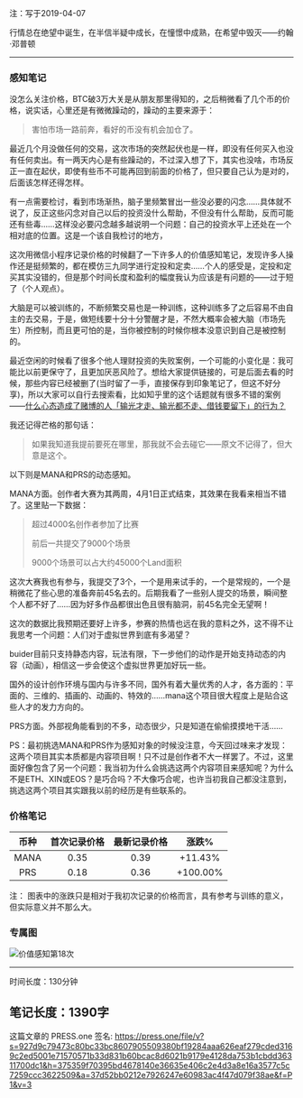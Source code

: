 注：写于2019-04-07

行情总在绝望中诞生，在半信半疑中成长，在憧憬中成熟，在希望中毁灭——约翰·邓普顿

------

### 感知笔记

没怎么关注价格，BTC破3万大关是从朋友那里得知的，之后稍微看了几个币的价格，说实话，心里还是有微微躁动的，躁动的主要来源于：

> 害怕市场一路前奔，看好的币没有机会加仓了。

最近几个月没做任何的交易，这次市场的突然起伏也是一样，即没有任何买入也没有任何卖出。有一两天内心是有些躁动的，不过深入想了下，其实也没啥，市场反正一直在起伏，即使有些币不可能再回到前面的价格了，但只要自己认为是对的，后面该怎样还得怎样。

有一点需要检讨，看到市场渐热，脑子里频繁冒出一些没必要的闪念……具体就不说了，反正这些闪念对自己以后的投资没什么帮助，不但没有什么帮助，反而可能还有些毒……这样没必要闪念越多越说明一个问题：自己的投资水平上还处在一个相对底的位置。这是一个该自我检讨的地方，

这次用微信小程序记录价格的时候翻了一下许多人的价值感知笔记，发现许多人操作还是挺频繁的，都在模仿三九同学进行定投和定卖……个人的感受是，定投和定买其实没错的，但是那个时间长度和盈利的幅度我认为应该是有问题的——过于短了（个人观点）。

大脑是可以被训练的，不断频繁交易也是一种训练，这种训练多了之后容易不由自主的去交易，于是，做短线要十分十分警醒才是，不然大概率会被大脑（市场先生）所控制，而且更可怕的是，当你被控制的时候你根本没意识到自己是被控制的。

最近空闲的时候看了很多个他人理财投资的失败案例，一个可能的小变化是：我可能比以前更保守了，且更加厌恶风险了。想给大家提供链接的，可是后面去看的时候，那些内容已经被删了(当时留了一手，直接保存到印象笔记了，但这不好分享)，所以大家可以自行去搜索看，比如知乎里的这个话题就有很多不错的案例——[什么心态造成了赌博的人「输光才走、输光都不走、借钱要留下」的行为？](<https://www.zhihu.com/question/35984974/answer/220046064?utm_source=wechat_session&utm_medium=social&utm_oi=783767989408366592>)

我还记得芒格的那句话：

> 如果我知道我提前要死在哪里，那我就不会去碰它——原文不记得了，但大意是这个。

以下则是MANA和PRS的动态感知。

MANA方面。创作者大赛为其两周，4月1日正式结束，其效果在我看来相当不错了。这里贴一下数据：

> 超过4000名创作者参加了比赛
>
> 前后一共提交了9000个场景
>
> 9000个场景可以占大约45000个Land面积

这次大赛我也有参与，我提交了3个，一个是用来试手的，一个是常规的，一个是稍微花了些心思的准备奔前45名去的。后期我看了一些别人提交的场景，瞬间整个人都不好了……因为好多作品都很出色且很有脑洞，前45名完全无望啊！

这次的数据比我预期还要好上许多，参赛的热情也远在我的意料之外，这不得不让我思考一个问题：人们对于虚拟世界到底有多渴望？

buider目前只支持静态内容，玩法有限，下一步他们的动作是开始支持动态的内容（动画），相信这一步会使这个虚拟世界更加好玩一些。

国外的设计创作环境与国内与许多不同，国外有着大量优秀的人才，各方面的：平面的、三维的、插画的、动画的、特效的……mana这个项目很大程度上是贴合这些人才的发力方向的。

PRS方面。外部视角能看到的不多，动态很少，只是知道在偷偷摸摸地干活……

PS：最初挑选MANA和PRS作为感知对象的时候没注意，今天回过味来才发现：这两个项目其实本质都是内容项目啊！只不过是创作者不大一样罢了。不过，这里面好像包含了另一个问题：我当初为什么会挑选这两个内容项目来感知呢？为什么不是ETH、XIN或EOS？是巧合吗？不大像巧合呢，也许当初我自己都没注意到，挑选这两个项目其实跟我以前的经历是有些联系的。

### 价格笔记

| 币种 | 首次记录价格 | 最新记录价格 |  涨跌%   |
| :--: | :----------: | :----------: | :------: |
| MANA |     0.35     |     0.39     | +11.43%  |
| PRS  |     0.18     |     0.36     | +100.00% |

注： 图表中的涨跌只是相对于我初次记录的价格而言，具有参考与训练的意义，但实际意义并不那么大。

### 专属图

![价值感知第18次](https://press.one/thumbnail?width=720&url=https://static.press.one/13/f9/13f91f55cf6a92d2d69906d79fb4e584962a79aef0a68f214b8d2818fd1d6da8.jpg)

------
时间长度：130分钟 

笔记长度：1390字
----
这篇文章的 PRESS.one 签名:
https://press.one/file/v?s=927d9c79473c80bc33bc8607905509380bf19284aaa626eaf279cded3169c2ed5001e71570571b33d831b60bcac8d6021b9179e4128da753b1cbdd36311700dc1&h=375359f70395bd4678140e36635e406c2e4d3a8e16a3577c5c7259ccc3622509&a=37d52bb0212e7926247e60983ac4f47d079f38ae&f=P1&v=3
